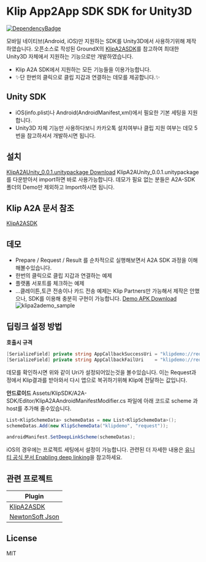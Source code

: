 # Klip App2App SDK SDK for Unity3D
 [![DependencyBadge](https://img.shields.io/badge/dependency-newtonsoft.json%3A2.0.0-brightgreen)](https://github.com/JamesNK/Newtonsoft.Json)


모바일 네이티브(Android, iOS)만 지원하는 SDK를 Unity3D에서 사용하기위해 제작하였습니다. 
오픈소스로 작성된 GroundX의 [KlipA2ASDK]를 참고하여 최대한 Unity3D 자체에서 지원하는 기능으로만 개발하였습니다.

- Klip A2A SDK에서 지원하는 모든 기능들을 이용가능합니다.
- ✨단 한번의 클릭으로 클립 지갑과 연결하는 데모를 제공합니다.✨
## Unity SDK
- iOS(info.plist)나 Android(AndroidManifest,xml)에서 필요한 기본 세팅을 지원합니다.  
- Unity3D 자체 기능만 사용하다보니 카카오톡 설치여부나 클립 지원 여부는 데모 5번을 참고하셔서 개발하시면 됩니다.


## 설치
[KlipA2AUnity_0.0.1.unitypackage Download](https://github.com/lancekun/Klip-A2A-SDK-Unity/releases/download/0.0.1/KlipA2AUnity_0.0.1.unitypackage)
KlipA2AUnity_0.0.1.unitypackage 를 다운받아서 import하면 바로 사용가능합니다.
데모가 필요 없는 분들은 A2A-SDK폴더의 Demo만 제외하고 Import하시면 됩니다.


## Klip A2A 문서 참조
[KlipA2ASDK]

## 데모
- Prepare / Request / Result 를 순차적으로 실행해보면서 A2A SDK 과정을 이해해볼수있습니다.
- 한번의 클릭으로 클립 지갑과 연결하는 예제
- 플랫폼 서포트를 체크하는 예제
- ...클레이튼,토큰 전송이나 카드 전송 예제는 Klip Partners만 가능해서 제작은 안했으나, SDK를 이용해 충분히 구현이 가능합니다.
[Demo APK Download](https://github.com/lancekun/Klip-A2A-SDK-Unity/releases/download/0.0.1/KlipA2AUnityDemo_0.0.1.apk)
![klipa2ademo_sample](https://user-images.githubusercontent.com/10954717/147196051-844fe365-ecb3-4a09-a281-8b9e043d7865.png)

## 딥링크 설정 방법
**호출시 규격**

```c#
[SerializeField] private string AppCallbackSuccessUri = "klipdemo://request?success";
[SerializeField] private string AppCallbackFailUri    = "klipdemo://request?fail";
```
데모를 확인하시면 위와 같이 Uri가 설정되어있는것을 볼수있습니다. 
이는 Request과정에서 Klip결과를 받아와서 다시 앱으로 복귀하기위해 Klip에 전달하는 값입니다.

**안드로이드**
Assets/KlipSDK/A2A-SDK/Editor/KlipA2AAndroidManifestModifier.cs 파일에 아래 코드로 scheme 과 host를 추가해 줄수있습니다.

```c#
List<KlipSchemeData> schemeDatas = new List<KlipSchemeData>();
schemeDatas.Add(new KlipSchemeData("klipdemo", "request"));
        
androidManifest.SetDeepLinkScheme(schemeDatas);
```

iOS의 경우에는 프로젝트 세팅에서 설정이 가능합니다.
관련된 더 자세한 내용은 [유니티 공식 문서 Enabling deep linking](https://docs.unity3d.com/Manual/enabling-deep-linking.html)을 참고하세요.



## 관련 프로젝트

| Plugin |
| ------ | 
| [KlipA2ASDK] |
| [NewtonSoft Json](https://github.com/JamesNK/Newtonsoft.Json)|


## License
MIT

[//]: # 
   [KlipA2ASDK]:<https://docs.klipwallet.com/>
